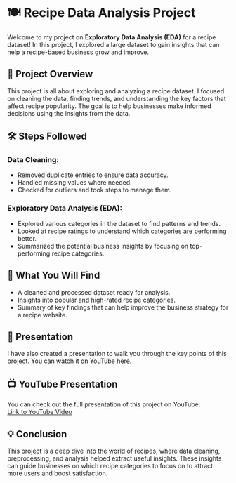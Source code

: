 # 🍽️ Recipe Data Analysis Project

Welcome to my project on **Exploratory Data Analysis (EDA)** for a recipe dataset! In this project, I explored a large dataset to gain insights that can help a recipe-based business grow and improve.

## 📄 Project Overview
This project is all about exploring and analyzing a recipe dataset. I focused on cleaning the data, finding trends, and understanding the key factors that affect recipe popularity. The goal is to help businesses make informed decisions using the insights from the data.

## 🛠️ Steps Followed

### Data Cleaning:
- Removed duplicate entries to ensure data accuracy.
- Handled missing values where needed.
- Checked for outliers and took steps to manage them.

### Exploratory Data Analysis (EDA):
- Explored various categories in the dataset to find patterns and trends.
- Looked at recipe ratings to understand which categories are performing better.
- Summarized the potential business insights by focusing on top-performing recipe categories.

## 📝 What You Will Find
- A cleaned and processed dataset ready for analysis.
- Insights into popular and high-rated recipe categories.
- Summary of key findings that can help improve the business strategy for a recipe website.

## 🎥 Presentation
I have also created a presentation to walk you through the key points of this project. You can watch it on YouTube [here]([https://your-link-here.com](https://gamma.app/docs/Exploratory-Data-Analysis-on-Recipe-Dataset-xmz42i3j7bkil98)).

## 📺 YouTube Presentation

You can check out the full presentation of this project on YouTube:  
[Link to YouTube Video](Uploding_soon)

## 💡 Conclusion
This project is a deep dive into the world of recipes, where data cleaning, preprocessing, and analysis helped extract useful insights. These insights can guide businesses on which recipe categories to focus on to attract more users and boost satisfaction.

